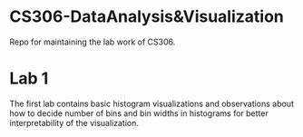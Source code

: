 # CS306-DataAnalysis&Visualization
 Repo for maintaining the lab work of CS306.

# Lab 1
The first lab contains basic histogram visualizations and observations about how to decide number of bins and bin widths in histograms for better interpretability of the visualization.
